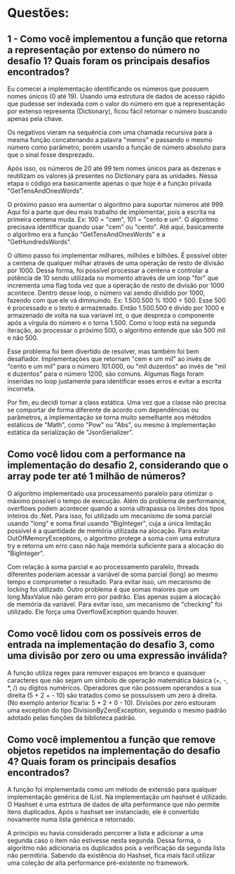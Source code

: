 # Questões:

## 1 - Como você implementou a função que retorna a representação por extenso do número no desafio 1? Quais foram os principais desafios encontrados?

Eu comecei a implementação identificando os números que possuem nomes únicos (0 até 19). Usando uma estrutura de dados de acesso rápido que pudesse ser indexada com o valor do número em que a representação por extenso representa (Dictionary), ficou fácil retornar o número buscando apenas pela chave.

Os negativos vieram na sequência com uma chamada recursiva para a mesma função concatenando a palavra "menos" e passando o mesmo número como parâmetro, porém usando a função de número absoluto para que o sinal fosse desprezado.

Após isso, os números de 20 até 99 tem nomes únicos para as dezenas e reutilizam os valores já presentes no Dictionary para as unidades. Nessa etapa o código era basicamente apenas o que hoje é a função privada "GetTensAndOnesWords".

O próximo passo era aumentar o algoritmo para suportar números até 999. Aqui foi a parte que deu mais trabalho de implementar, pois a escrita na primeira centena muda. Ex: 100 = "cem", 101 = "cento e um". O algoritmo precisava identificar quando usar "cem" ou "cento". Até aqui, basicamente o algoritmo era a função "GetTensAndOnesWords" e a "GetHundredsWords".

O último passo foi implementar milhares, milhões e bilhões. É possível obter a centena de qualquer milhar através de uma operação de resto de divisão por 1000. Dessa forma, foi possível processar a centena e controlar a potência de 10 sendo utilizada no momento através de um loop "for" que incrementa uma flag toda vez que a operação de resto de divisão por 1000 acontece. Dentro desse loop, o número vai sendo dividido por 1000, fazendo com que ele vá diminuindo. 
Ex: 1.500.500 % 1000 = 500. 
Esse 500 é processado e o texto é armazenado. 
Então 1.500.500 é divido por 1000 e armazenado de volta na sua varíavel int, o que despreza o componente após a vírgula do número e o torna 1.500.
Como o loop está na segunda iteração, ao processar o próximo 500, o algoritmo entende que são 500 mil e não 500.

Esse problema foi bem divertido de resolver, mas também foi bem desafiador. Implementações que retornam "cem e um mil" ao invés de "cento e um mil" para o número 101.000, ou "mil duzentos" ao invés de "mil e duzentos" para o número 1200, são comuns. Algumas flags foram inseridas no loop justamente para identificar esses erros e evitar a escrita incorreta.

Por fim, eu decidi tornar a class estática. Uma vez que a classe não precisa se comportar de forma diferente de acordo com dependências ou parâmetros, a implementação se torna muito semelhante aos métodos estáticos de "Math", como "Pow" ou "Abs", ou mesmo à implementação estática da serialização de "JsonSerializer".

## Como você lidou com a performance na implementação do desafio 2, considerando que o array pode ter até 1 milhão de números?

O algoritmo implementado usa processamento paralelo para otimizar o máximo possível o tempo de execução. Além do problema de performance, overflows podem acontecer quando a soma ultrapassa os limites dos tipos inteiros do .Net. Para isso, foi utilizado um mecanismo de soma parcial usando "long" e soma final usando "BigInteger", cuja a única limitação possível é a quantidade de memória utilizada na alocação. Para evitar OutOfMemoryExceptions, o algoritmo protege a soma com uma estrutura try e retorna um erro caso não haja memória suficiente para a alocação do "BigInteger". 

Com relação à soma parcial e ao processamento paralelo, threads diferentes poderiam acessar a variável de soma parcial (long) ao mesmo tempo e comprometer o resultado. Para evitar isso, um mecanismo de locking foi utilizado. Outro problema é que somas maiores que um long.MaxValue não geram erro por padrão. Elas apenas sujam a alocação de memória da variável. Para evitar isso, um mecanismo de "checking" foi utilizado. Ele força uma OverflowException quando houver.

## Como você lidou com os possíveis erros de entrada na implementação do desafio 3, como uma divisão por zero ou uma expressão inválida?
A função utiliza regex para remover espaços em branco e quaisquer caracteres que não sejam um símbolo de operação matemática básica (+, -, *, /) ou dígitos numéricos. Operadores que não possuem operandos a sua direita (5 + 2 + - 10) são tratados como se possuíssem um zero à direita. (No exemplo anterior ficaria: 5 + 2 + 0 - 10).
Divisões por zero estouram uma exception do tipo DivisionByZeroException, seguindo o mesmo padrão adotado pelas funções da biblioteca padrão.

## Como você implementou a função que remove objetos repetidos na implementação do desafio 4? Quais foram os principais desafios encontrados?

A função foi implementada como um método de extensão para qualquer implementação genérica de IList. Na implementação um hashset é utilizado. O Hashset é uma estrtura de dados de alta performance que não permite itens duplicados. Após o hashset ser instanciado, ele é convertido novamente numa lista genérica e retornado.

A princípio eu havia considerado percorrer a lista e adicionar a uma segunda caso o item não estivesse nesta segunda. Dessa forma, o algoritmo não adicionaria os duplicados pois a verificação da segunda lista não permitiria. 
Sabendo da existência do Hashset, fica mais fácil utilizar uma coleção de alta performance pré-existente no framework.